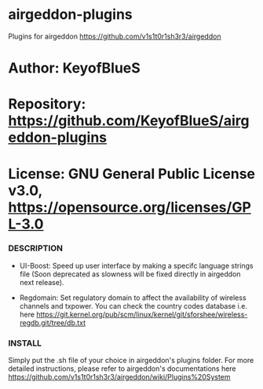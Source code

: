 # airgeddon-plugins
Plugins for airgeddon https://github.com/v1s1t0r1sh3r3/airgeddon

# Author:     KeyofBlueS
# Repository: https://github.com/KeyofBlueS/airgeddon-plugins
# License:    GNU General Public License v3.0, https://opensource.org/licenses/GPL-3.0

### DESCRIPTION

- UI-Boost:
Speed up user interface by making a specifc language strings file (Soon deprecated as slowness will be fixed directly in airgeddon next release).

- Regdomain:
Set regulatory domain to affect the availability of wireless channels and txpower.
You can check the country codes database i.e. here https://git.kernel.org/pub/scm/linux/kernel/git/sforshee/wireless-regdb.git/tree/db.txt

### INSTALL
Simply put the .sh file of your choice in airgeddon's plugins folder. For more detailed instructions, please refer to airgeddon's documentations here https://github.com/v1s1t0r1sh3r3/airgeddon/wiki/Plugins%20System
